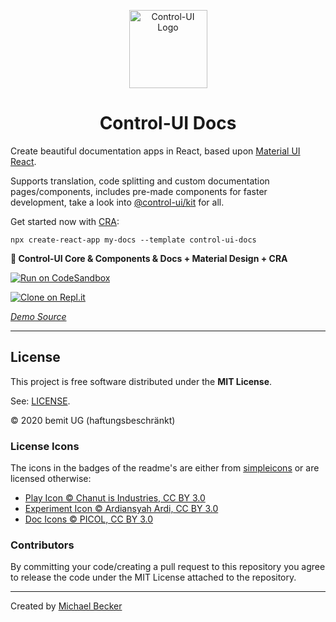 <p align="center">
  <a href="https://control-ui.bemit.codes" rel="noopener noreferrer" target="_blank"><img width="125" src="https://control-ui.bemit.codes/logo.svg" alt="Control-UI Logo"></a>
</p>

<h1 align="center">Control-UI Docs</h1>

Create beautiful documentation apps in React, based upon [Material UI React](https://material-ui.com).

Supports translation, code splitting and custom documentation pages/components, includes pre-made components for faster development, take a look into [@control-ui/kit](https://control-ui.bemit.codes/core/overview) for all.

Get started now with [CRA](https://github.com/facebook/create-react-app):

    npx create-react-app my-docs --template control-ui-docs

**🚀 Control-UI Core & Components & Docs + Material Design + CRA**

[![Run on CodeSandbox](https://img.shields.io/badge/run%20on%20CodeSandbox-blue?labelColor=fff&logoColor=505050&style=for-the-badge&logo=codesandbox)](https://codesandbox.io/s/github/control-ui/demo-docs-cra/tree/master/?autoresize=1&fontsize=12&hidenavigation=1)

[![Clone on Repl.it](https://img.shields.io/badge/Clone%20ON%20repl.it-grey?labelColor=fff&style=for-the-badge&logo=repl.it)](https://repl.it/github/control-ui/demo-docs-cra)

*[Demo Source](https://github.com/control-ui/demo-docs-cra)*

---

## License

This project is free software distributed under the **MIT License**.

See: [LICENSE](LICENSE).

© 2020 bemit UG (haftungsbeschränkt)

### License Icons

The icons in the badges of the readme's are either from [simpleicons](https://simpleicons.org) or are licensed otherwise:

- [Play Icon © Chanut is Industries, CC BY 3.0](https://www.iconfinder.com/icons/928430/go_media_music_play_playing_start_icon) 
- [Experiment Icon © Ardiansyah Ardi, CC BY 3.0](https://www.iconfinder.com/icons/4951169/chemical_experiment_glass_lab_medical_icon) 
- [Doc Icons © PICOL, CC BY 3.0](https://www.iconfinder.com/iconsets/picol-vector) 

### Contributors

By committing your code/creating a pull request to this repository you agree to release the code under the MIT License attached to the repository.

***

Created by [Michael Becker](https://mlbr.xyz)
